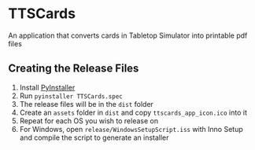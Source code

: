 # TTSCards

An application that converts cards in Tabletop Simulator into printable pdf files

## Creating the Release Files

1. Install [PyInstaller](https://www.pyinstaller.org/)
2. Run `pyinstaller TTSCards.spec`
3. The release files will be in the `dist` folder
4. Create an `assets` folder in `dist` and copy `ttscards_app_icon.ico` into it
5. Repeat for each OS you wish to release on
6. For Windows, open `release/WindowsSetupScript.iss` with Inno Setup and compile the script to generate an installer
